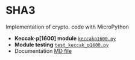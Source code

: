 # SHA3
Implementation of crypto. code with MicroPython

- **Keccak-p[1600] module** [`keccakp1600.py`](https://github.com/MicroControleurMonde/SHA3/blob/main/keccakp1600.py)
- **Module testing** [`test_keccak_p1600.py`](https://github.com/MicroControleurMonde/SHA3/blob/main/test_keccak_p1600.py)
- Documentation [MD file](https://github.com/MicroControleurMonde/SHA3/blob/main/keccak_p1600.md)
